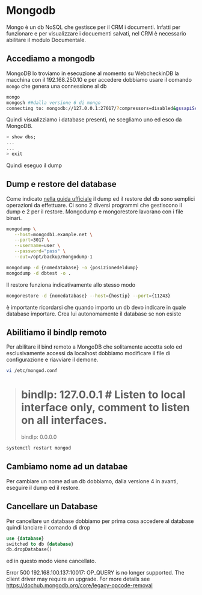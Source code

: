 # Mongodb
Mongo è un db NoSQL che gestisce per il CRM i documenti.
Infatti per funzionare e per visualizzare i docuementi salvati, nel CRM è necessario abilitare il modulo Documentale.

## Accediamo a mongodb
MongoDB lo troviamo in esecuzione al momento su WebcheckinDB la macchina con il 192.168.250.10 e per accedere dobbiamo usare il comando `mongo` che genera una connessione al db
```sh
mongo
mongosh ##dalla versione 6 di mongo
connecting to: mongodb://127.0.0.1:27017/?compressors=disabled&gssapiServiceName=mongodb
```
Quindi visualizziamo i database presenti, ne scegliamo uno ed esco da MongoDB.
```sql
> show dbs;
...
...
> exit
```
Quindi eseguo il dump

## Dump e restore del database
Come indicato [nella guida ufficiale](https://www.mongodb.com/docs/manual/tutorial/backup-and-restore-tools/) il dump ed il restore del db sono semplici operazioni da effettuare.
Ci sono 2 diversi programmi che gestiscono il dump e 2 per il restore.
Mongodump e mongorestore lavorano con i file binari.
```sh
mongodump \
   --host=mongodb1.example.net \
   --port=3017 \
   --username=user \
   --password="pass" \
   --out=/opt/backup/mongodump-1

mongodump -d {nomedatabase} -o {posizionedeldump}
mongodump -d dbtest -o .
```
Il restore funziona indicativamente allo stesso modo
```sh
mongorestore -d {nomedatabase} --host={hostip} --port={11243}
```
è importante ricordarsi che quando importo un db devo indicare in quale database importare. Crea lui autonomamente il database se non esiste

## Abilitiamo il bindIp remoto
Per abilitare il bind remoto a MongoDB che solitamente accetta solo ed esclusivamente accessi da localhost dobbiamo modificare il file di configurazione e riavviare il demone.
```sh
vi /etc/mongod.conf
```
>#  bindIp: 127.0.0.1  # Listen to local interface only, comment to listen on all interfaces.
>bindIp: 0.0.0.0
```sh
systemctl restart mongod
```

## Cambiamo nome ad un databae
Per cambiare un nome ad un db dobbiamo, dalla versione 4 in avanti, eseguire il dump ed il restore.

## Cancellare un Database
Per cancellare un database dobbiamo per prima cosa accedere al database quindi lanciare il comando di drop
```sql
use {database}
switched to db {database}
db.dropDatabase()
```
ed in questo modo viene cancellato.


Error 500
192.168.100.137:10017: OP_QUERY is no longer supported. The client driver may require an upgrade. For more details see https://dochub.mongodb.org/core/legacy-opcode-removal
